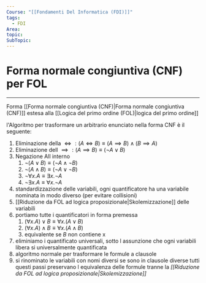 ```yaml
---
Course: "[[Fondamenti Del Informatica (FDI)]]"
tags:
  - FDI
Area: 
topic: 
SubTopic:
---
```


# Forma normale congiuntiva (CNF) per FOL
---
Forma [[Forma normale congiuntiva (CNF)|Forma normale congiuntiva (CNF)]] estesa alla [[Logica del primo ordine (FOL)|logica del primo ordine]] 

l'Algoritmo per trasformare un arbitrario enunciato nella forma CNF è il seguente:
1. Eliminazione della $\iff:(A\iff B) \equiv (A \implies B) \land (B \implies A)$
2. Eliminazione  dell $\implies : (A \implies B) \equiv (\lnot A \lor B)$
3. Negazione All interno 
	1. $\lnot(A \lor B) \equiv (\lnot A \land \lnot B)$
	2. $\lnot(A \land B) \equiv (\lnot A \lor \lnot B)$
	3. $\lnot \forall x. A \equiv \exists x . \lnot A$
	4. $\lnot \exists x . A \equiv \forall x. \lnot A$
4. standardizzazione delle variabili, ogni quantificatore ha una variabile nominata in modo diverso (per evitare collisioni)
5. [[Riduzione da FOL ad logica proposizionale|Skolemizzazione]] delle variabili
6. portiamo tutte i quantificatori in forma premessa
	1. $(\forall x. A) \lor B\equiv \forall x.(A \lor B)$
	2.  $(\forall x. A) \land B\equiv \forall x.(A \land B)$
	3. equivalente se $B$ non contiene x
7. eliminiamo i quantificato universali, sotto l assunzione che ogni variabili libera si  universalmente quantificata 
8. algoritmo normale per trasformare le formule a clausole 
9. si rinominato le variabili con nomi diversi se sono in clausole diverse
tutti questi passi preservano l equivalenza delle formule tranne la _[[Riduzione da FOL ad logica proposizionale|Skolemizzazione]]_
